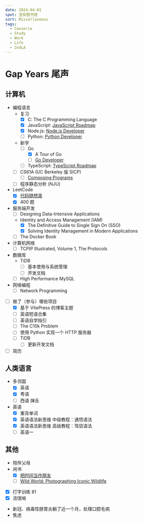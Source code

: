 ```yaml
---
date: 2024-04-01
spot: 宝安图书馆
sort: Miscellaneous
tags:
  - Causerie
  - Study
  - Work
  - Life
  - 2ndLA
---
```


# Gap Years 尾声

## 计算机

- 编程语言
  - 复习
    - [x] C: The C Programming Language
    - [x] JavaScript: [JavaScript Roadmap](https://roadmap.sh/javascript)
    - [x] Node.js: [Node.js Developer](https://roadmap.sh/nodejs)
    - [ ] Python: [Python Developer](https://roadmap.sh/python)
  - 新学
    - [ ] Go
      - [x] A Tour of Go
      - [ ] [Go Developer](https://roadmap.sh/golang)
    - [ ] TypeScript: [TypeScript Roadmap](https://roadmap.sh/typescript)
  - [ ] CS61A (UC Berkeley 版 SICP)
    - [ ] [Composing Programs](https://www.composingprograms.com/)
  - [ ] 程序静态分析 (NJU)
- LeetCode
  - [x] [代码随想录](https://programmercarl.com/)
  - [x] 400 题
- 服务端开发
  - [ ] Designing Data-Intensive Applications
  - Identity and Access Management (IAM)
    - [x] The Definitive Guide to Single Sign On (SSO)
    - [x] Solving Identity Management in Modern Applications
  - [ ] The Docker Book
- 计算机网络
  - [ ] TCPIP Illustrated, Volume 1, The Protocols
- 数据库
  - TiDB
    - [ ] 基本使用与系统管理
    - [ ] 开发文档
  - [ ] High Performance MySQL
- 网络编程
  - [ ] Network Programming
- [ ] 做了（参与）哪些项目
  - [x] 基于 VitePress 的博客主题
  - [ ] 英语短语合集
  - [ ] 英语自学指引
  - [ ] The C10k Problem
  - [ ] 使用 Python 实现一个 HTTP 服务器
  - [ ] TiDB
    - [ ] 更新开发文档
- [ ] 简历

## 人类语言

- 多邻国
  - [x] 英语
  - [x] 粤语
  - [ ] 西语 弹舌
- 英语
  - [x] 重背单词
  - [x] 英语语法新思维 中级教程：通悟语法
  - [x] 英语语法新思维 高级教程：驾驭语法
  - [ ] 英语一

## 其他

- 陪伴父母
- 闲书
  - [x] [把时间当作朋友](https://github.com/xiaolai/time-as-a-friend)
  - [ ] [Wild World: Photographing Iconic Wildlife](https://www.goodreads.com/book/show/62823910-wild-world)
- [x] 打字训练 81
- [x] 流氓哨
- 新冠、病毒性肠胃炎躺了近一个月，处理口腔毛病
- 焦虑
